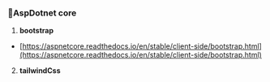 ### 🧾AspDotnet core
1. **bootstrap**
  - [https://aspnetcore.readthedocs.io/en/stable/client-side/bootstrap.html](https://aspnetcore.readthedocs.io/en/stable/client-side/bootstrap.html)
2. **tailwindCss**
